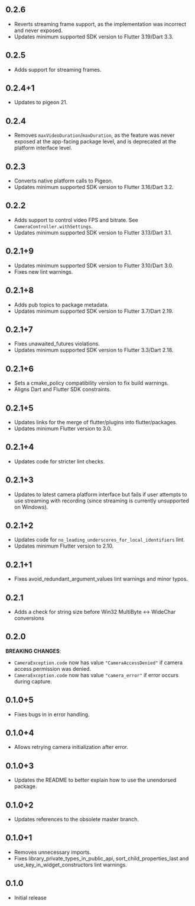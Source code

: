 ## 0.2.6

* Reverts streaming frame support, as the implementation was incorrect and never
  exposed.
* Updates minimum supported SDK version to Flutter 3.19/Dart 3.3.

## 0.2.5

* Adds support for streaming frames.

## 0.2.4+1

* Updates to pigeon 21.

## 0.2.4

* Removes `maxVideoDuration`/`maxDuration`, as the feature was never exposed at
  the app-facing package level, and is deprecated at the platform interface
  level.

## 0.2.3

* Converts native platform calls to Pigeon.
* Updates minimum supported SDK version to Flutter 3.16/Dart 3.2.

## 0.2.2

* Adds support to control video FPS and bitrate. See `CameraController.withSettings`.
* Updates minimum supported SDK version to Flutter 3.13/Dart 3.1.

## 0.2.1+9

* Updates minimum supported SDK version to Flutter 3.10/Dart 3.0.
* Fixes new lint warnings.

## 0.2.1+8

* Adds pub topics to package metadata.
* Updates minimum supported SDK version to Flutter 3.7/Dart 2.19.

## 0.2.1+7

* Fixes unawaited_futures violations.
* Updates minimum supported SDK version to Flutter 3.3/Dart 2.18.

## 0.2.1+6

* Sets a cmake_policy compatibility version to fix build warnings.
* Aligns Dart and Flutter SDK constraints.

## 0.2.1+5

* Updates links for the merge of flutter/plugins into flutter/packages.
* Updates minimum Flutter version to 3.0.

## 0.2.1+4

* Updates code for stricter lint checks.

## 0.2.1+3

* Updates to latest camera platform interface but fails if user attempts to use streaming with recording (since streaming is currently unsupported on Windows).

## 0.2.1+2

* Updates code for `no_leading_underscores_for_local_identifiers` lint.
* Updates minimum Flutter version to 2.10.

## 0.2.1+1

* Fixes avoid_redundant_argument_values lint warnings and minor typos.

## 0.2.1

* Adds a check for string size before Win32 MultiByte <-> WideChar conversions

## 0.2.0

**BREAKING CHANGES**:
  * `CameraException.code` now has value `"CameraAccessDenied"` if camera access permission was denied.
  * `CameraException.code` now has value `"camera_error"` if error occurs during capture.

## 0.1.0+5

* Fixes bugs in in error handling.

## 0.1.0+4

* Allows retrying camera initialization after error.

## 0.1.0+3

* Updates the README to better explain how to use the unendorsed package.

## 0.1.0+2

* Updates references to the obsolete master branch.

## 0.1.0+1

* Removes unnecessary imports.
* Fixes library_private_types_in_public_api, sort_child_properties_last and use_key_in_widget_constructors
  lint warnings.

## 0.1.0

* Initial release
